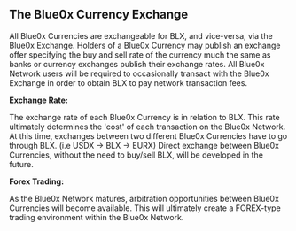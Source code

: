 ## **The Blue0x Currency Exchange** ##

All Blue0x Currencies are exchangeable for BLX, and vice-versa, via the Blue0x Exchange.  Holders of a Blue0x Currency may publish an exchange offer specifying the buy and sell rate of the currency much the same as banks or currency exchanges publish their exchange rates.  All Blue0x Network users will be required to occasionally transact with the Blue0x Exchange in order to obtain BLX to pay network transaction fees.

**Exchange Rate:**

The exchange rate of each Blue0x Currency is in relation to BLX.  This rate ultimately determines the 'cost' of each transaction on the Blue0x Network.  At this time, exchanges between two different Blue0x Currencies have to go through BLX.  (i.e USDX -> BLX -> EURX)  Direct exchange between Blue0x Currencies, without the need to buy/sell BLX, will be developed in the future.

**Forex Trading:**

As the Blue0x Network matures, arbitration opportunities between Blue0x Currencies will become available.  This will ultimately create a FOREX-type trading environment within the Blue0x Network. 
